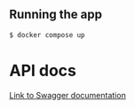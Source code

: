 ## Running the app

```bash
$ docker compose up
```

# API docs
[Link to Swagger documentation](http://localhost:8100/api-docs)


